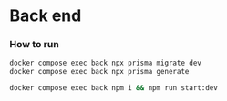 # Back end 

### How to run

```bash
docker compose exec back npx prisma migrate dev
docker compose exec back npx prisma generate
```

```bash
docker compose exec back npm i && npm run start:dev
```